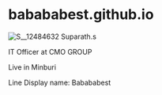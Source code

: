 # babababest.github.io

![S__12484632](https://user-images.githubusercontent.com/51500033/59141814-bc36da80-89dd-11e9-824d-a16d60a3cfac.jpg)
Suparath.s

IT Officer at CMO GROUP

Live in Minburi

Line Display name: Babababest
